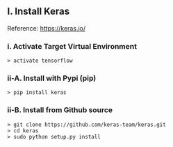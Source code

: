 ## I. Install Keras

Reference: https://keras.io/

### i. Activate Target Virtual Environment
```
> activate tensorflow
```

### ii-A. Install with Pypi (pip)
```
> pip install keras
```

### ii-B. Install from Github source
```
> git clone https://github.com/keras-team/keras.git
> cd keras
> sudo python setup.py install
```
